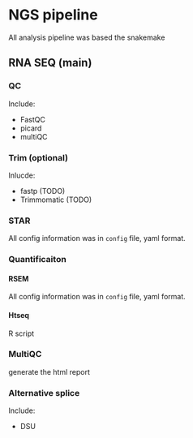 
# NGS pipeline

All analysis pipeline was based the snakemake

## RNA SEQ (main)

### QC

Include:
 - FastQC
 - picard
 - multiQC

### Trim (optional)

Inlucde:
 - fastp (TODO)
 - Trimmomatic (TODO)

### STAR

All config information was in `config` file, yaml format.

### Quantificaiton


#### RSEM

All config information was in `config` file, yaml format.

#### Htseq

R script

### MultiQC

generate the html report


### Alternative splice

Include:
 - DSU